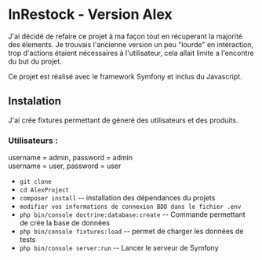 # InRestock - Version Alex

J'ai décidé de refaire ce projet à ma façon tout en récuperant la majorité des élements.
Je trouvais l'ancienne version un peu "lourde" en intéraction, trop d'actions étaient nécessaires à l'utilisateur, cela allait limite a l'encontre du but du projet.

Ce projet est réalisé avec le framework Symfony et inclus du Javascript.

## Instalation 

J'ai crée fixtures permettant de géneré des utilisateurs et des produits. 

### Utilisateurs : 
username = admin, password = admin   
username = user, password = user


- ``` git clone ``` 
- ``` cd AlexProject ``` 
- ``` composer install ``` -- installation des dépendances du projets
- ``` modifier vos informations de connexion BDD dans le fichier .env ```
- ``` php bin/console doctrine:database:create ``` -- Commande permettant de crée la base de données
- ``` php bin/console fixtures:load ``` -- permet de charger les données de tests
- ``` php bin/console server:run ``` -- Lancer le serveur de Symfony 






